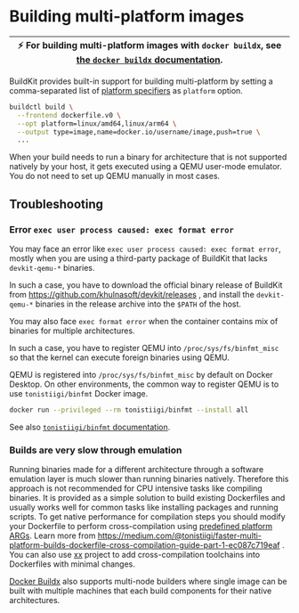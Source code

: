 # Building multi-platform images

| :zap: For building multi-platform images with `docker buildx`, see [the `docker buildx` documentation](https://github.com/docker/buildx#building-multi-platform-images). |
|--------------------------------------------------------------------------|



BuildKit provides built-in support for building multi-platform by setting a comma-separated list of
[platform specifiers](https://github.com/containerd/containerd/blob/v1.5.7/platforms/platforms.go#L63) as `platform` option.

```bash
buildctl build \
  --frontend dockerfile.v0 \
  --opt platform=linux/amd64,linux/arm64 \
  --output type=image,name=docker.io/username/image,push=true \
  ...
```

When your build needs to run a binary for architecture that is not supported natively by your host, it gets executed using a QEMU user-mode emulator.
You do not need to set up QEMU manually in most cases.

## Troubleshooting

### Error `exec user process caused: exec format error`

You may face an error like `exec user process caused: exec format error`, mostly when you are using a third-party package of BuildKit that lacks
`devkit-qemu-*` binaries.

In such a case, you have to download the official binary release of BuildKit from https://github.com/khulnasoft/devkit/releases , and install
the `devkit-qemu-*` binaries in the release archive into the `$PATH` of the host.

You may also face `exec format error` when the container contains mix of binaries for multiple architectures.

In such a case, you have to register QEMU into `/proc/sys/fs/binfmt_misc` so that the kernel can execute foreign binaries using QEMU.

QEMU is registered into `/proc/sys/fs/binfmt_misc` by default on Docker Desktop.
On other environments, the common way to register QEMU is to use `tonistiigi/binfmt` Docker image.

```bash
docker run --privileged --rm tonistiigi/binfmt --install all
```

See also [`tonistiigi/binfmt` documentation](https://github.com/tonistiigi/binfmt/).

### Builds are very slow through emulation

Running binaries made for a different architecture through a software emulation layer is much slower than running binaries natively. Therefore this approach is not recommended for CPU intensive tasks like compiling binaries. It is provided as a simple solution to build existing Dockerfiles and usually works well for common tasks like installing packages and running scripts. To get native performance for compilation steps you should modify your Dockerfile to perform cross-compilation using [predefined platform ARGs](https://docs.docker.com/engine/reference/builder/#automatic-platform-args-in-the-global-scope). Learn more from https://medium.com/@tonistiigi/faster-multi-platform-builds-dockerfile-cross-compilation-guide-part-1-ec087c719eaf . You can also use [xx](https://github.com/tonistiigi/xx) project to add cross-compilation toolchains into Dockerfiles with minimal changes.

[Docker Buildx](https://github.com/docker/buildx) also supports multi-node builders where single image can be built with multiple machines that each build components for their native architectures.

